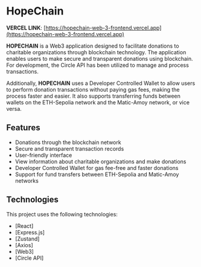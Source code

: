 # HopeChain

**VERCEL LINK**: [https://hopechain-web-3-frontend.vercel.app](https://hopechain-web-3-frontend.vercel.app)

**HOPECHAIN** is a Web3 application designed to facilitate donations to charitable organizations through blockchain technology. The application enables users to make secure and transparent donations using blockchain. For development, the Circle API has been utilized to manage and process transactions. 

Additionally, **HOPECHAIN** uses a Developer Controlled Wallet to allow users to perform donation transactions without paying gas fees, making the process faster and easier. It also supports transferring funds between wallets on the ETH-Sepolia network and the Matic-Amoy network, or vice versa.

## Features

- Donations through the blockchain network
- Secure and transparent transaction records
- User-friendly interface
- View information about charitable organizations and make donations
- Developer Controlled Wallet for gas fee-free and faster donations
- Support for fund transfers between ETH-Sepolia and Matic-Amoy networks

## Technologies

This project uses the following technologies:
- [React]
- [Express.js]
- [Zustand]
- [Axios]
- [Web3]
- [Circle API]
